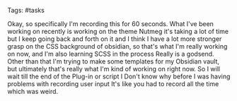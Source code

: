 Tags: #tasks

 Okay, so specifically I'm recording this for 60 seconds. What I've been working on recently is working on the theme Nutmeg it's taking a lot of time but I keep going back and forth on it and I think I have a lot more stronger grasp on the CSS background of obsidian, so that's what I'm really working on now, and I'm also learning SCSS in the process Really is a godsend. Other than that I'm trying to make some templates for my Obsidian vault, but ultimately that's really what I'm kind of working on right now. So I will wait till the end of the Plug-in or script I Don't know why before I was having problems with recording user input It's like you had to record all the time which was weird.
